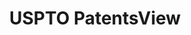 ---
layout: default
bigquery: https://console.cloud.google.com/bigquery?p=patents-public-data&d=patentsview&page=dataset
citation: Attribution should be given to PatentsView for use, distribution, or derivative
  works.
code: https://github.com/CSSIP-AIR/PatentsView-Code-Snippets/
contributors: USPTO
cost: None
description: 'PatentsView includes US patent data including raw data (summaries, applications,
  pregrant applications), disambugations of inventors and assignees, and inventor
  gender estimates.  Also foreign priority data, # of figures and sheets, and government
  interest statements.'
documentation: https://patentsview.org/query/builder-faqs
last_edit: 04/06/2022, 19:03:01
location: https://patentsview.org/
maintained_by: USPTO
record_creation_timestamp: 12/2/2020 17:20:46
schema_fields:
- classification_level
- patent_id
- length
- dependent
- rawassignee_id
- classification_value
- disamb_assignee_id_20200630
- organization_id
- subclass
- main_group
- latlong
- lname
- disamb_inventor_id_20201229
- section_id
- name
- f371_date
- organization
- f102_date
- term_disclaimer
- disamb_assignee_id_20181127
- ipc_class
- application_id
- citation_id
- _102_date
- id
- text
- kind
- subcategory_id
- variety
- doc_type
- level_two
- uuid
- contract_award_number
- deceased
- sector_title
- subgroup
- withdrawn
- name_last
- city
- group
- male
- disamb_inventor_id_20171226
- lapse_of_patent
- term_grant
- term_extension
- date
- country_transformed
- disclaimer_date
- male_flag
- abstract
- publication_number
- status
- name_first
- num
- disamb_inventor_id_20190312
- subgroup_id
- disamb_assignee_id_20200929
- disamb_assignee_id_20191231
- disamb_inventor_id_20200929
- location_id
- relkind
- role
- rawinventor_id
- category_id
- category
- disamb_assignee_id_20190820
- _371_date
- series_code
- number
- field_id
- disamb_inventor_id_20200630
- gi_statement
- symbol_position
- type
- disamb_inventor_id_20181127
- classification_status
- classification_data_source
- disamb_inventor_id_20200331
- rule_47
- county
- rawlocation_id
- sequence
- num_claims
- state_fips
- section
- disamb_assignee_id_20200331
- doctype
- designation
- filename
- disamb_inventor_id_20191231
- disamb_inventor_id_20180528
- exemplary
- subclass_id
- disamb_inventor_id_20191008
- reldocno
- mainclass_id
- num_sheets
- latin_name
- disamb_assignee_id_20191008
- county_fips
- state
- disamb_inventor_id_20170808
- field_title
- attribution_status
- disamb_inventor_id_20170307
- country
- group_id
- ipc_version_indicator
- disamb_inventor_id_20190820
- disamb_inventor_id_20171003
- fname
- disamb_assignee_id_20190312
- inventor_id
- level_one
- latitude
- applicant_type
- num_figures
- rel_id
- lawyer_id
- subsection_id
- level_three
- longitude
- title
- action_date
- assignee_id
shortname: patentsview
tags:
- disambiguation
- United States
- gender
terms_of_use: Creative Commons Attribution 4.0 International License.
timeframe: 1963-1999
title: USPTO PatentsView
uuid: cf1780b1-e265-4e49-8d1d-83b9cfe0fd9a
---